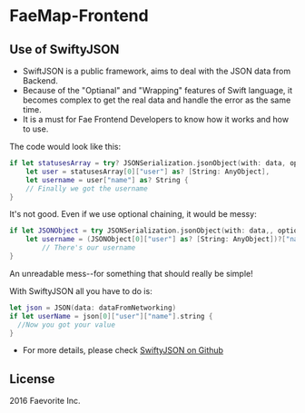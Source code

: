 # FaeMap-Frontend

## Use of SwiftyJSON
* SwiftJSON is a public framework, aims to deal with the JSON data from Backend. 
* Because of the "Optianal" and "Wrapping" features of Swift language, it becomes complex to get the real data and handle the error as the same time.
* It is a must for Fae Frontend Developers to know how it works and how to use.

The code would look like this:
```swift
if let statusesArray = try? JSONSerialization.jsonObject(with: data, options: .allowFragments) as? [[String: AnyObject]],
    let user = statusesArray[0]["user"] as? [String: AnyObject],
    let username = user["name"] as? String {
    // Finally we got the username
}
```

It's not good.
Even if we use optional chaining, it would be messy:
```swift
if let JSONObject = try JSONSerialization.jsonObject(with: data,, options: .allowFragments) as? [[String: AnyObject]],
    let username = (JSONObject[0]["user"] as? [String: AnyObject])?["name"] as? String {
        // There's our username
}
```

An unreadable mess--for something that should really be simple!

With SwiftyJSON all you have to do is:
```swift
let json = JSON(data: dataFromNetworking)
if let userName = json[0]["user"]["name"].string {
  //Now you got your value
}
```
* For more details, please check [SwiftyJSON on Github](https://github.com/SwiftyJSON/SwiftyJSON)



## License
2016 Faevorite Inc.
    
